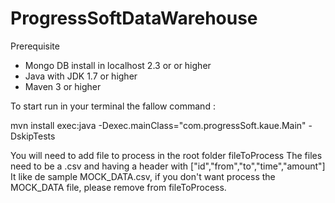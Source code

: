 # ProgressSoftDataWarehouse

Prerequisite

  - Mongo DB install in localhost 2.3 or or higher
  - Java with JDK 1.7 or higher
  - Maven 3 or higher


To start run in your terminal the fallow command : 

mvn install exec:java -Dexec.mainClass="com.progressSoft.kaue.Main"  -DskipTests

You will need to add file to process in the root folder fileToProcess
The files need to be a .csv and having a header with ["id","from","to","time","amount"]
It like de sample MOCK_DATA.csv, if you don't want process the MOCK_DATA file, please remove from fileToProcess.
